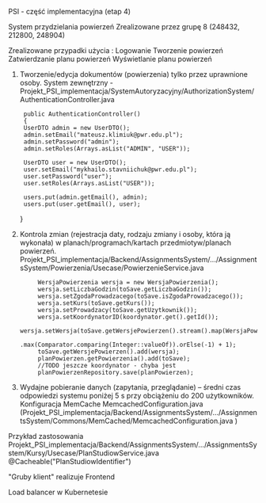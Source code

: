 PSI - część implementacyjna (etap 4)

System przydzielania powierzeń
Zrealizowane przez grupę 8 (248432, 212800, 248904)

Zrealizowane przypadki użycia :
Logowanie
Tworzenie powierzeń
Zatwierdzanie planu powierzeń
Wyświetlanie planu powierzeń


1. Tworzenie/edycja dokumentów (powierzenia) tylko przez uprawnione osoby.
System zewnętrzny - Projekt_PSI_implementacja/SystemAutoryzacyjny/AuthorizationSystem/
AuthenticationController.java

        public AuthenticationController()
        {
        UserDTO admin = new UserDTO();
        admin.setEmail("mateusz.klimiuk@pwr.edu.pl");
        admin.setPassword("admin");
        admin.setRoles(Arrays.asList("ADMIN", "USER"));

        UserDTO user = new UserDTO();
        user.setEmail("mykhailo.stavniichuk@pwr.edu.pl");
        user.setPassword("user");
        user.setRoles(Arrays.asList("USER"));

        users.put(admin.getEmail(), admin);
        users.put(user.getEmail(), user);
    }

2. Kontrola zmian (rejestracja daty, rodzaju zmiany i osoby, która ją wykonała) w planach/programach/kartach przedmiotуw/planach powierzeń.
 Projekt_PSI_implementacja/Backend/AssignmentsSystem/.../AssignmentsSystem/Powierzenia/Usecase/PowierzenieService.java 
 
            WersjaPowierzenia wersja = new WersjaPowierzenia();
            wersja.setLiczbaGodzin(toSave.getLiczbaGodzin());
            wersja.setZgodaProwadzacego(toSave.isZgodaProwadzacego());
            wersja.setKurs(toSave.getKurs());
            wersja.setProwadzacy(toSave.getUzytkownik());
            wersja.setKoordynatorID(koordynator.get().getId());
            wersja.setWersja(toSave.getWersjePowierzen().stream().map(WersjaPowierzenia::getWersja)
                    .max(Comparator.comparing(Integer::valueOf)).orElse(-1) + 1);
            toSave.getWersjePowierzen().add(wersja);
            planPowierzen.getPowierzenia().add(toSave);
            //TODO jeszcze koordynator - chyba jest
            planPowierzenRepository.save(planPowierzen);

3. Wydajne pobieranie danych (zapytania, przeglądanie) – średni czas odpowiedzi systemu poniżej 5 s przy obciążeniu do 200 użytkowników.
Konfiguracja MemCache MemcachedConfiguration.java 
(Projekt_PSI_implementacja/Backend/AssignmentsSystem/.../AssignmentsSystem/Commons/MemCached/MemcachedConfiguration.java )

Przykład zastosowania 
Projekt_PSI_implementacja/Backend/AssignmentsSystem/.../AssignmentsSystem/Kursy/Usecase/PlanStudiowService.java 
          @Cacheable("PlanStudiowIdentifier")
          
  "Gruby klient" realizuje Frontend
  
  Load balancer w Kubernetesie

